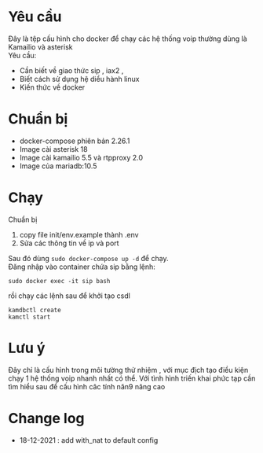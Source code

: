 # Yêu cầu
Đây là tệp cấu hình cho docker để chạy các hệ thống voip thường dùng là Kamailio và asterisk 
<br> 
Yêu cầu:
- Cần biết  về giao thức sip , iax2 , <br>
- Biết cách sử dụng hệ diều hành linux<br>
- Kiến thức về  docker

# Chuẩn bị
- docker-compose phiên bản 2.26.1
- Image cài asterisk 18
- Image cài kamailio 5.5 và rtpproxy 2.0
- Image của mariadb:10.5

# Chạy

Chuẩn bị
1) copy file init/env.example thành .env
2) Sửa các thông tin về ip và port

Sau đó dùng ``` sudo docker-compose up -d ``` để chạy.<br>
Đăng nhập vào container chứa sip bằng lệnh:
<br>
```
sudo docker exec -it sip bash
```
rồi chạy các lệnh sau để khởi tạo csdl
```
kamdbctl create
kamctl start
```
# Lưu ý
Đây chỉ là cấu hình trong môi tường thử nhiệm , với mục địch tạo điều kiện chạy 1 hệ thống voip nhanh nhất có thể. Với tình hình triến khai phức tạp cần tìm hiểu sau để cấu hình câc tính năn9 nâng cao


# Change log

- 18-12-2021 : add with_nat to default config